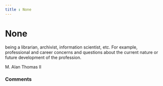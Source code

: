 ```yaml
---
title : None
---
```

None
=====================
being a librarian, archivist, information scientist, etc. For example,
professional and career concerns and questions about the current nature
or future development of the profession.

M. Alan Thomas II

### Comments ###


